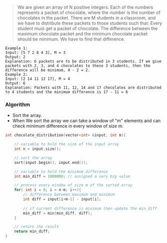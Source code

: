 >We are given an array of N positive integers. Each of the numbers represents a packet of chocolate, where the number is the number of chocolates in the packet.
There are M students in a classroom, and we have to distribute these packets to those students such that:
Every student must get a packet of chocolate.
The difference between the maximum chocolate packet and the minimum chocolate packet should be minimum.
We have to find that difference.

```
Example 1:
Input: [5 7 2 8 4 3], M = 3
Output: 2
Explanation: 6 packets are to be distributed in 3 students. If we give packets with 2, 3, and 4 chocolates to these 3 students, then the difference will be minimum, 4 - 2 = 2.
Example 2:
Input: [2 14 11 12 17], M = 4
Output: 6
Explanation: Packets with 11, 12, 14 and 17 chocolates are distributed to 4 students and the minimum difference is 17 - 11 = 6
```

### Algorithm 

- Sort the array.
- When We sort the array we can take a window of "m" elements and can check minimum difference in every window of size m.

```cpp
int chocolate_distribution(vector<int> &input, int m){

	// variable to hold the size of the input array
	int n = input.size();

	// sort the array
	sort(input.begin(), input.end());

	// variable to hold the minimum difference
	int min_diff = 1000000; // assigned a very big value

	// process every window of size m of the sorted array
	for( int i = 0; i < n-m; i++){
		// difference between maximum and minimum
		int diff = input[i+m-1] - input[i];
		
		// if current difference is minimum then update the min_diff
		min_diff = min(min_diff, diff);
	}

	// return the result
	return min_diff;
}
```
